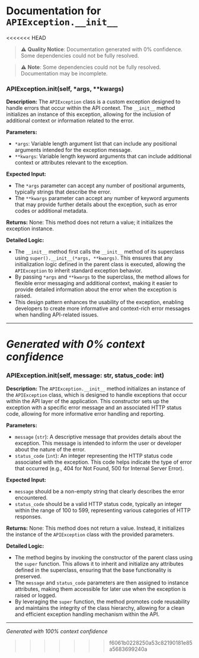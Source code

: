 # Documentation for `APIException.__init__`

<<<<<<< HEAD
> ⚠️ **Quality Notice**: Documentation generated with 0% confidence. Some dependencies could not be fully resolved.


> ⚠️ **Note**: Some dependencies could not be fully resolved. Documentation may be incomplete.
### APIException.__init__(self, *args, **kwargs)

**Description:**
The `APIException` class is a custom exception designed to handle errors that occur within the API context. The `__init__` method initializes an instance of this exception, allowing for the inclusion of additional context or information related to the error.

**Parameters:**
- `*args`: Variable length argument list that can include any positional arguments intended for the exception message.
- `**kwargs`: Variable length keyword arguments that can include additional context or attributes relevant to the exception.

**Expected Input:**
- The `*args` parameter can accept any number of positional arguments, typically strings that describe the error.
- The `**kwargs` parameter can accept any number of keyword arguments that may provide further details about the exception, such as error codes or additional metadata.

**Returns:**
None: This method does not return a value; it initializes the exception instance.

**Detailed Logic:**
- The `__init__` method first calls the `__init__` method of its superclass using `super().__init__(*args, **kwargs)`. This ensures that any initialization logic defined in the parent class is executed, allowing the `APIException` to inherit standard exception behavior.
- By passing `*args` and `**kwargs` to the superclass, the method allows for flexible error messaging and additional context, making it easier to provide detailed information about the error when the exception is raised.
- This design pattern enhances the usability of the exception, enabling developers to create more informative and context-rich error messages when handling API-related issues.

---
*Generated with 0% context confidence*
=======
### APIException.__init__(self, message: str, status_code: int)

**Description:**
The `APIException.__init__` method initializes an instance of the `APIException` class, which is designed to handle exceptions that occur within the API layer of the application. This constructor sets up the exception with a specific error message and an associated HTTP status code, allowing for more informative error handling and reporting.

**Parameters:**
- `message` (`str`): A descriptive message that provides details about the exception. This message is intended to inform the user or developer about the nature of the error.
- `status_code` (`int`): An integer representing the HTTP status code associated with the exception. This code helps indicate the type of error that occurred (e.g., 404 for Not Found, 500 for Internal Server Error).

**Expected Input:**
- `message` should be a non-empty string that clearly describes the error encountered.
- `status_code` should be a valid HTTP status code, typically an integer within the range of 100 to 599, representing various categories of HTTP responses.

**Returns:**
None: This method does not return a value. Instead, it initializes the instance of the `APIException` class with the provided parameters.

**Detailed Logic:**
- The method begins by invoking the constructor of the parent class using the `super` function. This allows it to inherit and initialize any attributes defined in the superclass, ensuring that the base functionality is preserved.
- The `message` and `status_code` parameters are then assigned to instance attributes, making them accessible for later use when the exception is raised or logged.
- By leveraging the `super` function, the method promotes code reusability and maintains the integrity of the class hierarchy, allowing for a clean and efficient exception handling mechanism within the API.

---
*Generated with 100% context confidence*
>>>>>>> f6061b0228250a53c82190181e85a5683699240a
